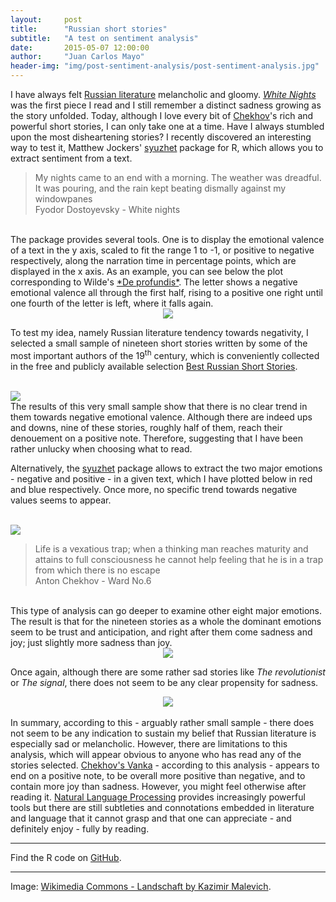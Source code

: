 ```yaml
---
layout:     post
title:      "Russian short stories"
subtitle:   "A test on sentiment analysis"
date:       2015-05-07 12:00:00
author:     "Juan Carlos Mayo"
header-img: "img/post-sentiment-analysis/post-sentiment-analysis.jpg"
---
```


I have always felt <a target="_blank" href="https://en.wikipedia.org/wiki/Russian_literature">Russian literature</a> melancholic and gloomy. <a target="_" href="https://en.wikipedia.org/wiki/White_Nights_%28short_story%29">*White Nights*</a> was the first piece I read and I still remember a distinct sadness growing as the story unfolded. Today, although I love every bit of <a target="_blank" href="https://en.wikipedia.org/wiki/Anton_Chekhov">
Chekhov</a>'s rich and powerful short stories, I can only take one at a time. Have I always stumbled upon the most disheartening stories? I recently discovered an interesting way to test it, Matthew Jockers' <a target ="_blank" href="http://cran.r-project.org/web/packages/syuzhet/index.html">syuzhet</a> package for R, which allows you to extract sentiment from a text.

<blockquote>
 My nights came to an end with a morning. The weather was dreadful. It
 was pouring, and the rain kept beating dismally against my windowpanes
<br/>Fyodor Dostoyevsky - White nights
</blockquote>

<br/>
The package provides several tools. One is to display the emotional valence of a text in the y axis, scaled to fit the range 1 to -1, or positive to negative respectively, along the narration time in percentage points, which are displayed in the x axis. As an example, you can see below the plot corresponding to Wilde's <a target="_blank" href="https://en.wikipedia.org/wiki/De_Profundis_%28letter%29">*De profundis*</a>. The letter shows a negative emotional valence all through the first half, rising to a positive one right until one fourth of the letter is left, where it falls again.


<div align= "center">
<img src="{{ site.baseurl }}/img/post-sentiment-analysis/sentiment_plot_test.png"/>
</div>


To test my idea, namely Russian literature tendency towards negativity, I selected a small sample of nineteen short stories written by some of the most important authors of the 19<sup>th</sup> century, which is conveniently collected in the free and publicly available selection <a target="_blank" href="http://gutenberg.org/ebooks/13437">Best Russian Short Stories</a>.


<br/>
<img src="{{ site.baseurl }}/img/post-sentiment-analysis/small_multiples_sent.png" />

<br/>
The results of this very small sample show that there is no clear trend in them towards negative emotional valence. Although there are indeed ups and downs, nine of these stories, roughly half of them, reach their denouement on a positive note. Therefore, suggesting that I have been rather unlucky when choosing what to read.


Alternatively, the
<a target ="_blank" href="http://cran.r-project.org/web/packages/syuzhet/index.html">syuzhet</a> package allows to extract the two major emotions - negative and positive - in a given text, which I have plotted below in red and blue respectively. Once more, no specific trend towards negative values seems to appear.

<br/>
<img src="{{ site.baseurl }}/img/post-sentiment-analysis/small_multiples_emot.png" />

<br/>
<blockquote>
Life is a vexatious trap; when a thinking man reaches maturity and attains to full consciousness he cannot help feeling that he is in a trap from which there is no escape
<br/>Anton Chekhov - Ward No.6
</blockquote>

<br/>
This type of analysis can go deeper to examine other eight major emotions. The result is that for the nineteen stories as a whole the dominant emotions seem to be trust and anticipation, and right after them come sadness and joy; just slightly more sadness than joy.

<div align= "center">
<img src="{{ site.baseurl }}/img/post-sentiment-analysis/bar_emotion.png" />
</div>

Once again, although there are some rather sad stories like *The revolutionist* or *The signal*, there does not seem to be any clear propensity for sadness.

<div align= "center">
<img src="{{ site.baseurl }}/img/post-sentiment-analysis/small_multiples_emot_2.png" />
</div>

<br/>
In summary, according to this - arguably rather small sample - there does not seem to be any indication to sustain my belief that Russian literature is especially sad or melancholic. However, there are limitations to this analysis, which will appear obvious to anyone who has read any of the stories selected.  
<a target="_blank" href="http://www.ibiblio.org/eldritch/ac/vanka.html">Chekhov's Vanka</a> - according to this analysis - appears to end on a positive note, to be overall more positive than negative, and to contain more joy than sadness. However, you might feel otherwise after reading it. <a target="_blank" href="https://en.wikipedia.org/wiki/Natural_language_processing">Natural Language Processing</a> provides increasingly powerful tools but there are still subtleties and connotations embedded in literature and language that it cannot grasp and that one can appreciate - and definitely enjoy - fully by reading.

---

Find the R code on <a target="_blank" href="http://github.com/jcarlosmayo/sentiment_analysis/">GitHub</a>.

---

<div id="image-credit">Image: <a href="https://commons.wikimedia.org/wiki/File:Malewitsch4.jpg">Wikimedia Commons - Landschaft by Kazimir Malevich</a>.</div>
